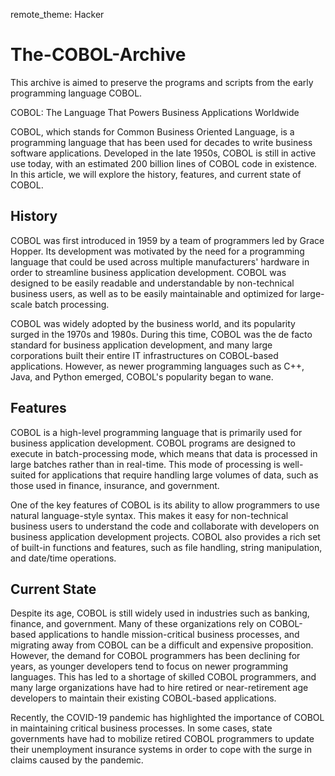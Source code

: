 remote_theme: Hacker
# The-COBOL-Archive

This archive is aimed to preserve the programs and scripts from the early programming language COBOL.

COBOL: The Language That Powers Business Applications Worldwide

COBOL, which stands for Common Business Oriented Language, is a programming language that has been used for decades to write business software applications. Developed in the late 1950s, COBOL is still in active use today, with an estimated 200 billion lines of COBOL code in existence. In this article, we will explore the history, features, and current state of COBOL.

## History

COBOL was first introduced in 1959 by a team of programmers led by Grace Hopper. Its development was motivated by the need for a programming language that could be used across multiple manufacturers' hardware in order to streamline business application development. COBOL was designed to be easily readable and understandable by non-technical business users, as well as to be easily maintainable and optimized for large-scale batch processing.

COBOL was widely adopted by the business world, and its popularity surged in the 1970s and 1980s. During this time, COBOL was the de facto standard for business application development, and many large corporations built their entire IT infrastructures on COBOL-based applications. However, as newer programming languages such as C++, Java, and Python emerged, COBOL's popularity began to wane.

## Features

COBOL is a high-level programming language that is primarily used for business application development. COBOL programs are designed to execute in batch-processing mode, which means that data is processed in large batches rather than in real-time. This mode of processing is well-suited for applications that require handling large volumes of data, such as those used in finance, insurance, and government.

One of the key features of COBOL is its ability to allow programmers to use natural language-style syntax. This makes it easy for non-technical business users to understand the code and collaborate with developers on business application development projects. COBOL also provides a rich set of built-in functions and features, such as file handling, string manipulation, and date/time operations.

## Current State

Despite its age, COBOL is still widely used in industries such as banking, finance, and government. Many of these organizations rely on COBOL-based applications to handle mission-critical business processes, and migrating away from COBOL can be a difficult and expensive proposition. However, the demand for COBOL programmers has been declining for years, as younger developers tend to focus on newer programming languages. This has led to a shortage of skilled COBOL programmers, and many large organizations have had to hire retired or near-retirement age developers to maintain their existing COBOL-based applications.

Recently, the COVID-19 pandemic has highlighted the importance of COBOL in maintaining critical business processes. In some cases, state governments have had to mobilize retired COBOL programmers to update their unemployment insurance systems in order to cope with the surge in claims caused by the pandemic.
